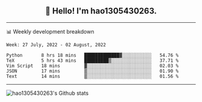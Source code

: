 <h2 align="center">👋 Hello! I'm hao1305430263.</h2>


---- 
📊 Weekly development breakdown

<!--START_SECTION:waka-->
```text
Week: 27 July, 2022 - 02 August, 2022

Python       8 hrs 18 mins   █████████████▓░░░░░░░░░░░   54.76 % 
TeX          5 hrs 43 mins   █████████▒░░░░░░░░░░░░░░░   37.71 % 
Vim Script   18 mins         ▓░░░░░░░░░░░░░░░░░░░░░░░░   02.03 % 
JSON         17 mins         ▒░░░░░░░░░░░░░░░░░░░░░░░░   01.90 % 
Text         14 mins         ▒░░░░░░░░░░░░░░░░░░░░░░░░   01.56 % 
```
<!--END_SECTION:waka-->
----
![hao1305430263's Github stats](https://github-readme-stats.vercel.app/api?username=hao1305430263&show_icons=true)


<!--
**hao1305430263/hao1305430263** is a ✨ _special_ ✨ repository because its `README.md` (this file) appears on your GitHub profile.

Here are some ideas to get you started:

- 🔭 I’m currently working on ...
- 🌱 I’m currently learning ...
- 👯 I’m looking to collaborate on ...
- 🤔 I’m looking for help with ...
- 💬 Ask me about ...
- 📫 How to reach me: ...
- 😄 Pronouns: ...
- ⚡ Fun fact: ...
-->
